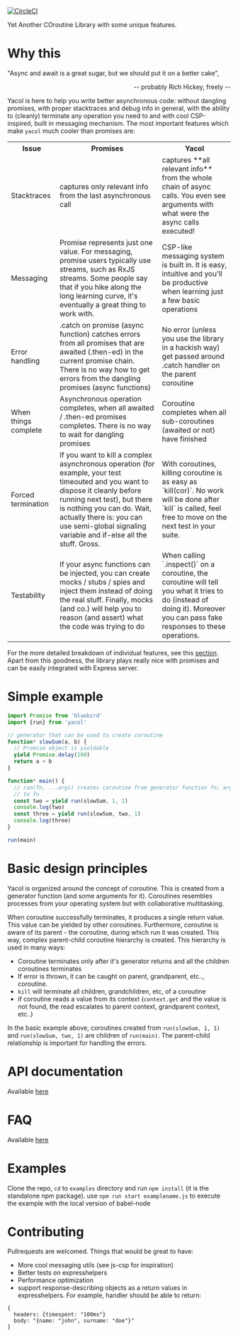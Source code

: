 [![CircleCI](https://circleci.com/gh/vacuumlabs/yacol.svg?style=svg)](https://circleci.com/gh/vacuumlabs/yacol)

Yet Another COroutine Library with some unique features.

# Why this
"Async and await is a great sugar, but we should put it on a better cake",
<div align="right">
-- probably Rich Hickey, freely --
</div>

Yacol is here to help you write better asynchronous code: without dangling promises, with proper
stacktraces and debug info in general, with the ability to (cleanly) terminate any operation you
need to and with cool CSP-inspired, built in messaging mechanism. The most important features which
make `yacol` much cooler than promises are:

<table>
<tr>
<th> Issue </th> <th> Promises </th> <th> Yacol </th>
</tr>

<tr>
<td> Stacktraces </td>
<td> captures only relevant info from the last asynchronous call </td>
<td> captures **all relevant info** from the whole chain of async calls. You even see arguments
with what were the async calls executed! </td>
</tr>

<tr>
<td> Messaging </td>
<td> Promise represents just one value. For messaging, promise users typically use streams, such as RxJS
streams. Some people say that if you hike along the long learning curve, it's eventually a great
thing to work with.
</td>
<td>
CSP-like messaging system is built in. It is easy, intuitive and you'll be productive when learning
just a few basic operations
</td>
</tr>

<tr>
<td> Error handling</td>
<td> .catch on promise (async function) catches errors from all promises that are awaited (.then-ed) in the current promise chain. There is no way how to get errors from the dangling promises (async functions)
</td>
<td>
No error (unless you use the library in a hackish way) get passed around .catch handler on the parent coroutine
</td>
</tr>

<tr>
<td> When things complete</td>
<td>
Asynchronous operation completes, when all awaited / .then-ed promises completes. There is no way to
wait for dangling promises
</td>
<td>
Coroutine completes when all sub-coroutines (awaited or not) have finished
</td>
</tr>

<tr>
<td> Forced termination</td>
<td>
If you want to kill a complex asynchronous operation (for example, your test timeouted and you want to dispose it cleanly before running next test), but there is nothing you can do. Wait, actually there is: you can use semi-global signaling variable and if-else all the stuff. Gross.
</td>
<td>
With coroutines, killing coroutine is as easy as `kill(cor)`. No work will be done after `kill` is
called, feel free to move on the next test in your suite.
</td>
</tr>

<tr>
<td> Testability</td>
<td>
If your async functions can be injected, you can create mocks / stubs / spies and inject them instead of
doing the real stuff. Finally, mocks (and co.) will help you to reason (and assert) what the code was trying to
do
</td>
<td>
When calling `.inspect()` on a coroutine, the coroutine will tell you what it tries to do (instead
of doing it). Moreover you can pass fake responses to these operations.
</td>
</tr>

</table>

For the more detailed breakdown of individual features, see this
[section](https://github.com/vacuumlabs/yacol/blob/master/docs/features.md).
Apart from this goodness, the library plays really nice with promises and can be easily integrated with Express server.

# Simple example

```javascript
import Promise from 'bluebird'
import {run} from 'yacol'

// generator that can be used to create coroutine
function* slowSum(a, b) {
  // Promise object is yieldable
  yield Promise.delay(100)
  return a + b
}

function* main() {
  // run(fn, ...args) creates coroutine from generator function fn; args are passed as an arguments
  // to fn
  const two = yield run(slowSum, 1, 1)
  console.log(two)
  const three = yield run(slowSum, two, 1)
  console.log(three)
}

run(main)
```

# Basic design principles

Yacol is organized around the concept of coroutine. This is created from a generator
function (and some arguments for it). Coroutines resembles processes from your operating system but with
collaborative multitasking.

When coroutine successfully terminates, it produces a single return value. This value can be yielded
by other coroutines. Furthermore, coroutine is aware of its parent - the coroutine, during which run
it was created. This way, complex parent-child coroutine hierarchy is created. This hierarchy is
used in many ways:

- Coroutine terminates only after it's generator returns and all the children coroutines
  terminates
- If error is thrown, it can be caught on parent, grandparent, etc..,  coroutine.
- `kill` will terminate all children, grandchildren, etc, of a coroutine
- if coroutine reads a value from its context (`context.get` and the value is not found, the read
  escalates to parent context, grandparent context, etc..)

In the basic example above, coroutines created from `run(slowSum, 1, 1)` and `run(slowSum, two, 1)` are children
of `run(main)`. The parent-child relationship is important for handling the errors.

# API documentation
Available [here](https://github.com/vacuumlabs/yacol/blob/master/docs/api.md)

# FAQ
Available [here](https://github.com/vacuumlabs/yacol/blob/master/docs/faq.md)

# Examples
Clone the repo, `cd` to `examples` directory and run `npm install` (it is the standalone npm
package). use `npm run start examplename.js` to execute the example with the local version of
babel-node

# Contributing

Pullrequests are welcomed. Things that would be great to have:

- More cool messaging utils (see js-csp for inspiration)
- Better tests on expresshelpers
- Performance optimization
- support response-describing objects as a return values in expresshelpers. For example, handler
  should be able to return:
```
{
  headers: {timespent: "100ms"}
  body: "{name: "john", surname: "doe"}"
}
```
